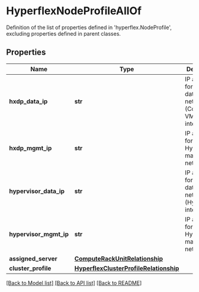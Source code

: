 # HyperflexNodeProfileAllOf

Definition of the list of properties defined in 'hyperflex.NodeProfile', excluding properties defined in parent classes.
## Properties
Name | Type | Description | Notes
------------ | ------------- | ------------- | -------------
**hxdp_data_ip** | **str** | IP address for storage data network (Controller VM interface). | [optional] 
**hxdp_mgmt_ip** | **str** | IP address for HyperFlex management network. | [optional] 
**hypervisor_data_ip** | **str** | IP address for storage data network (Hypervisor interface). | [optional] 
**hypervisor_mgmt_ip** | **str** | IP address for Hypervisor management network. | [optional] 
**assigned_server** | [**ComputeRackUnitRelationship**](ComputeRackUnitRelationship.md) |  | [optional] 
**cluster_profile** | [**HyperflexClusterProfileRelationship**](HyperflexClusterProfileRelationship.md) |  | [optional] 

[[Back to Model list]](../README.md#documentation-for-models) [[Back to API list]](../README.md#documentation-for-api-endpoints) [[Back to README]](../README.md)


